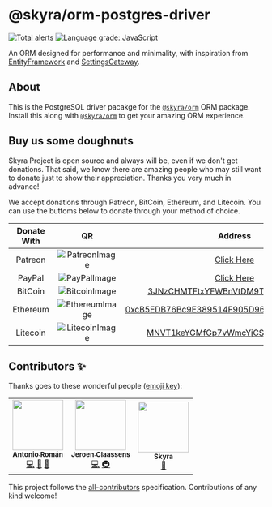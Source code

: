 # @skyra/orm-postgres-driver

[![Total alerts]](https://lgtm.com/projects/g/skyra-project/orm/alerts/)
[![Language grade: JavaScript]](https://lgtm.com/projects/g/skyra-project/orm/context:javascript)

<!-- [![Coverage Status]](https://coveralls.io/github/skyra-project/orm?branch=main) -->

An ORM designed for performance and minimality, with inspiration from [EntityFramework] and [SettingsGateway].

## About

This is the PostgreSQL driver pacakge for the [`@skyra/orm`] ORM package. Install this along with [`@skyra/orm`] to get your amazing ORM experience.

## Buy us some doughnuts

Skyra Project is open source and always will be, even if we don't get donations. That said, we know there are amazing people who
may still want to donate just to show their appreciation. Thanks you very much in advance!

We accept donations through Patreon, BitCoin, Ethereum, and Litecoin. You can use the buttoms below to donate through your method of choice.

| Donate With |         QR         |                                                                  Address                                                                  |
| :---------: | :----------------: | :---------------------------------------------------------------------------------------------------------------------------------------: |
|   Patreon   | ![PatreonImage][]  |                                               [Click Here](https://www.patreon.com/kyranet)                                               |
|   PayPal    |  ![PayPalImage][]  |                     [Click Here](https://www.paypal.com/cgi-bin/webscr?cmd=_s-xclick&hosted_button_id=CET28NRZTDQ8L)                      |
|   BitCoin   | ![BitcoinImage][]  |         [3JNzCHMTFtxYFWBnVtDM9Tt34zFbKvdwco](bitcoin:3JNzCHMTFtxYFWBnVtDM9Tt34zFbKvdwco?amount=0.01&label=Skyra%20Discord%20Bot)          |
|  Ethereum   | ![EthereumImage][] | [0xcB5EDB76Bc9E389514F905D9680589004C00190c](ethereum:0xcB5EDB76Bc9E389514F905D9680589004C00190c?amount=0.01&label=Skyra%20Discord%20Bot) |
|  Litecoin   | ![LitecoinImage][] |         [MNVT1keYGMfGp7vWmcYjCS8ntU8LNvjnqM](litecoin:MNVT1keYGMfGp7vWmcYjCS8ntU8LNvjnqM?amount=0.01&label=Skyra%20Discord%20Bot)         |

## Contributors ✨

Thanks goes to these wonderful people ([emoji key](https://allcontributors.org/docs/en/emoji-key)):

<!-- ALL-CONTRIBUTORS-LIST:START - Do not remove or modify this section -->
<!-- prettier-ignore-start -->
<!-- markdownlint-disable -->
<table>
  <tr>
    <td align="center"><a href="https://github.com/kyranet"><img src="https://avatars0.githubusercontent.com/u/24852502?v=4?s=100" width="100px;" alt=""/><br /><sub><b>Antonio Román</b></sub></a><br /><a href="https://github.com/skyra-project/orm/commits?author=kyranet" title="Code">💻</a> <a href="#ideas-kyranet" title="Ideas, Planning, & Feedback">🤔</a> <a href="#projectManagement-kyranet" title="Project Management">📆</a></td>
    <td align="center"><a href="https://favware.tech/"><img src="https://avatars3.githubusercontent.com/u/4019718?v=4?s=100" width="100px;" alt=""/><br /><sub><b>Jeroen Claassens</b></sub></a><br /><a href="https://github.com/skyra-project/orm/commits?author=Favna" title="Code">💻</a> <a href="#infra-Favna" title="Infrastructure (Hosting, Build-Tools, etc)">🚇</a></td>
    <td align="center"><a href="https://skyra.pw/"><img src="https://avatars0.githubusercontent.com/u/61647701?v=4?s=100" width="100px;" alt=""/><br /><sub><b>Skyra</b></sub></a><br /><a href="https://github.com/skyra-project/orm/commits?author=NM-EEA-Y" title="Documentation">📖</a></td>
  </tr>
</table>

<!-- markdownlint-enable -->
<!-- prettier-ignore-end -->
<!-- ALL-CONTRIBUTORS-LIST:END -->

This project follows the [all-contributors](https://github.com/all-contributors/all-contributors) specification. Contributions of any kind welcome!

<!-- LINK DUMP -->

[entityframework]: https://docs.microsoft.com/ef/
[settingsgateway]: https://klasa.js.org/
[`@skyra/orm`]: https://github.com/skyra-project/orm
[patreonimage]: https://raw.githubusercontent.com/skyra-project/Skyra/master/assets/github/patreon.png
[paypalimage]: https://raw.githubusercontent.com/skyra-project/Skyra/master/assets/github/paypal.png
[bitcoinimage]: https://raw.githubusercontent.com/skyra-project/Skyra/master/assets/github/bitcoin.png
[ethereumimage]: https://raw.githubusercontent.com/skyra-project/Skyra/master/assets/github/ethereum.png
[litecoinimage]: https://raw.githubusercontent.com/skyra-project/Skyra/master/assets/github/litecoin.png
[total alerts]: https://img.shields.io/lgtm/alerts/g/skyra-project/orm.svg?logo=lgtm&logoWidth=18
[language grade: javascript]: https://img.shields.io/lgtm/grade/javascript/g/skyra-project/orm.svg?logo=lgtm&logoWidth=18
[coverage status]: https://coveralls.io/repos/github/skyra-project/orm/badge.svg?branch=main
